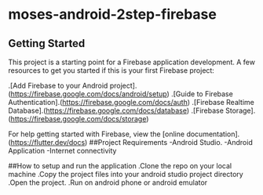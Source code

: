 # moses-android-2step-firebase

## Getting Started
This project is a starting point for a Firebase  application development.
A few resources to get you started if this is your first Firebase project:

.[Add Firebase to your Android project].(https://firebase.google.com/docs/android/setup)
.[Guide to Firebase Authentication].(https://firebase.google.com/docs/auth)
.[Firebase Realtime Database].(https://firebase.google.com/docs/database)
.[Firebase Storage].(https://firebase.google.com/docs/storage)

For help getting started with Firebase, view the [online documentation].(https://flutter.dev/docs)
##Project Requirements
-Android Studio.
-Android Application
-Internet connectivity

##How to setup and run the application
.Clone the repo on your local machine
.Copy the project files into your android studio  project directory
.Open the project.
.Run on android phone or android emulator



